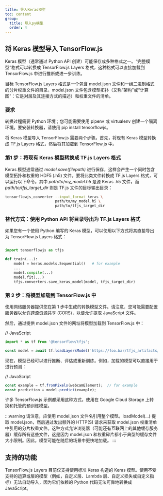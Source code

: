 ```yaml
---
title: 导入Keras模型
toc: content
group:
  title: 导入py模型
  order: 4
---
```


## 将 Keras 模型导入 TensorFlow.js

Keras 模型（通常通过 Python API 创建）可能保存成多种格式之一。“完整模型”格式可以转换成 TensorFlow.js Layers 格式，这种格式可以直接加载到 TensorFlow.js 中进行推断或进一步训练。

目标 TensorFlow.js Layers 格式是一个包含 model.json 文件和一组二进制格式的分片权重文件的目录。model.json 文件包含模型拓扑（又称“架构”或“计算图”：它是对层及其连接方式的描述）和权重文件的清单。

### 要求

转换过程需要 Python 环境；您可能需要使用 pipenv 或 virtualenv 创建一个隔离环境。要安装转换器，请使用 pip install tensorflowjs。

将 Keras 模型导入 TensorFlow.js 需要两个步骤。首先，将现有 Keras 模型转换成 TF.js Layers 格式，然后将其加载到 TensorFlow.js 中。

### 第1 步：将现有 Keras 模型转换成 TF.js Layers 格式

Keras 模型通常通过 *model.save(filepath)* 进行保存，这样会产生一个同时包含模型拓扑和权重的 HDF5 (.h5) 文件。要将此类文件转换成 TF.js Layers 格式，可以运行以下命令，其中 *path/to/my_model.h5* 是源 Keras .h5 文件，而 *path/to/tfjs_target_dir* 则是 TF.js 文件的目标输出目录：


```bash
tensorflowjs_converter --input_format keras \
                       path/to/my_model.h5 \
                       path/to/tfjs_target_dir
```

### 替代方式：使用 Python API 将目录导出为 TF.js Layers 格式

如果您有一个使用 Python 编写的 Keras 模型，可以使用以下方式将其直接导出为 TensorFlow.js Layers 格式：

```python

import tensorflowjs as tfjs

def train(...):
    model = keras.models.Sequential()   # for example
    ...
    model.compile(...)
    model.fit(...)
    tfjs.converters.save_keras_model(model, tfjs_target_dir)
```

### 第 2 步：将模型加载到 TensorFlow.js 中

使用网络服务器提供您在第 1 步中生成的转换模型文件。请注意，您可能需要配置服务器以允许跨源资源共享 (CORS)，以便允许提取 JavaScript 文件。

然后，通过提供 model.json 文件的网址将模型加载到 TensorFlow.js 中：

// JavaScript
```js
import * as tf from '@tensorflow/tfjs';

const model = await tf.loadLayersModel('https://foo.bar/tfjs_artifacts/model.json');
```

现在，模型已经可以进行推断、评估或重新训练。例如，加载的模型可以直接用于进行预测：

// JavaScript
```js
const example = tf.fromPixels(webcamElement);  // for example
const prediction = model.predict(example);
```

许多 TensorFlow.js 示例都采用这种方式，使用在 Google Cloud Storage 上转换和托管的预训练模型。

:::warning
请注意，应使用 model.json 文件名引用整个模型。loadModel(...) 提取 model.json，然后通过发出额外的 HTTP(S) 请求来获取 model.json 权重清单中引用的分片权重文件。这种方式允许浏览器（可能还有互联网上的其他缓存服务器）缓存所有这些文件，这是因为 model.json 和权重碎片都小于典型的缓存文件大小限制。因此，模型可能在随后的场景中更快地加载。
:::

## 支持的功能
TensorFlow.js Layers 目前仅支持使用标准 Keras 构造的 Keras 模型。使用不受支持的运算或层的模型（例如，自定义层、Lambda 层、自定义损失或自定义指标）无法自动导入，因为它们依赖的 Python 代码无法可靠地转换成 JavaScript。
